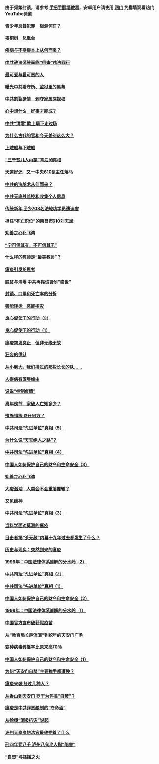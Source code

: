 #### 由于频繁封锁，请参考 [手把手翻墙教程](https://github.com/gfw-breaker/guides/wiki/)，安卓用户请使用 [网门](https://github.com/gfw-breaker/nogfw/blob/master/dl.md?t=03281600) 免翻墙观看热门YouTube频道 

#### [青少年恶性犯罪　根源何在？](../pages/19/422449.md?t=03281600) 

#### [梧桐树　凤凰台](../pages/19/422442.md?t=03281600) 

#### [疾病与不幸根本上从何而来？](../pages/19/422438.md?t=03281600) 

#### [中共政法系统面临“倒查”违法罪行](../pages/19/422497.md?t=03281600) 

#### [最可爱与最可恶的人](../pages/19/422448.md?t=03281600) 

#### [曝光中共看守所、监狱里的黑幕](../pages/19/422390.md?t=03281600) 

#### [中共割裂亲情　剥夺家属探视权](../pages/19/422364.md?t=03281600) 

#### [心中想什么　好事才能成？](../pages/19/422318.md?t=03281600) 

#### [中共“清零”欺上瞒下走过场](../pages/19/422306.md?t=03281600) 

#### [为什么古代的官和今天差别这么大？](../pages/19/422228.md?t=03281600) 

#### [上贼船与下贼船](../pages/19/422276.md?t=03281600) 

#### [“三千孤儿入内蒙”背后的真相](../pages/19/422229.md?t=03281600) 

#### [天道好还　又一中央610副主任落马](../pages/19/422155.md?t=03281600) 

#### [中共的洗脑术从何而来？](../pages/19/422154.md?t=03281600) 

#### [中共无底线监控和收集个人信息](../pages/19/422039.md?t=03281600) 

#### [传统新年 至少708名法轮功学员遭迫害](../pages/19/421946.md?t=03281600) 

#### [担任“死亡职位”的南昌市610刘志斌](../pages/19/421957.md?t=03281600) 

#### [劝善之心化飞鸿](../pages/19/421164.md?t=03281600) 

#### [“宁可信其有，不可信其无”](../pages/19/421691.md?t=03281600) 

#### [什么样的教师是“最美教师”？](../pages/19/421755.md?t=03281600) 

#### [瘟疫引发的思考](../pages/19/421594.md?t=03281600) 

#### [脱贫与清零 中共再靠谎言创“盛世”](../pages/19/421590.md?t=03281600) 

#### [封锁、口罩和死亡率的分析](../pages/19/421495.md?t=03281600) 

#### [善能转运　恶能招灾](../pages/19/421334.md?t=03281600) 

#### [良心促使下的行动（2）](../pages/19/421361.md?t=03281600) 

#### [良心促使下的行动（1）](../pages/19/421302.md?t=03281600) 

#### [瘟疫突发突止　但非无缘无故](../pages/19/421281.md?t=03281600) 

#### [狂妄的供认](../pages/19/421199.md?t=03281600) 

#### [从小到大，我们排过的那些长长的队……](../pages/19/421243.md?t=03281600) 

#### [人得病有深层缘由](../pages/19/420864.md?t=03281600) 

#### [说说“控制疫情”](../pages/19/420831.md?t=03281600) 

#### [离年傍节　家破人亡知多少？](../pages/19/420563.md?t=03281600) 

#### [措施错施  路在何方？](../pages/19/420076.md?t=03281600) 

#### [中共司法“先进单位”真相（5）](../pages/19/419453.md?t=03281600) 

#### [为什么说“天无绝人之路”？](../pages/19/419618.md?t=03281600) 

#### [中共司法“先进单位”真相（4）](../pages/19/419452.md?t=03281600) 

#### [中国人如何保护自己的财产和生命安全（3）](../pages/19/419405.md?t=03281600) 

#### [劝善之心化飞鸿](../pages/19/418758.md?t=03281600) 

#### [大疫汹汹　人类会不会重蹈覆辙？](../pages/19/419691.md?t=03281600) 

#### [又见瘟神](../pages/19/419225.md?t=03281600) 

#### [中共司法“先进单位”真相（3）](../pages/19/419451.md?t=03281600) 

#### [当科学面对莫测的瘟疫](../pages/19/419625.md?t=03281600) 

#### [目击者揭“杀无赦”内幕十九年过去都发生了什么？](../pages/19/419617.md?t=03281600) 

#### [历史与现实：突然到来的瘟疫](../pages/19/419619.md?t=03281600) 

#### [1999年：中国法律体系崩解的分水岭（2）](../pages/19/419455.md?t=03281600) 

#### [中共司法“先进单位”真相（2）](../pages/19/419450.md?t=03281600) 

#### [中共司法“先进单位”真相（1）](../pages/19/419449.md?t=03281600) 

#### [中国人如何保护自己的财产和生命安全（2）](../pages/19/419404.md?t=03281600) 

#### [1999年：中国法律体系崩解的分水岭（1）](../pages/19/419454.md?t=03281600) 

#### [中国官方宣布破获假疫苗](../pages/19/419504.md?t=03281600) 

#### [从“教育局长是流氓”到蛇年的天安门广场](../pages/19/419470.md?t=03281600) 

#### [变种病毒传播率比原来高70％](../pages/19/419456.md?t=03281600) 

#### [中国人如何保护自己的财产和生命安全（1）](../pages/19/419403.md?t=03281600) 

#### [为何“天安门自焚”主要推手都遭殃？](../pages/19/419348.md?t=03281600) 

#### [瘟疫来袭 绕过几种人？](../pages/19/419349.md?t=03281600) 

#### [从香山到天安门 罗干为何搞“自焚”？](../pages/19/419270.md?t=03281600) 

#### [瘟疫是中共罪恶酿制的“夺命酒”](../pages/19/419223.md?t=03281600) 

#### [从徐栩“消极抗灾”说起](../pages/19/419224.md?t=03281600) 

#### [诬判无辜者的法官最终捞着了什么](../pages/19/419268.md?t=03281600) 

#### [刑四年罚八千 泸州八旬老人指“陷害”](../pages/19/419232.md?t=03281600) 

#### [“自焚”与插播之火](../pages/19/419226.md?t=03281600) 

